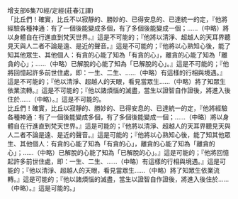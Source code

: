 增支部6集70經/定經(莊春江譯)  
「比丘們！確實，比丘不以寂靜的、勝妙的、已得安息的、已達統一的定，『他將經驗各種神通：有了一個後能變成多個，有了多個後能變成一個；……（中略）將以身體自在行進直到梵天世界。』這是不可能的；『他將以清淨、超越人的天耳界聽見天與人二者不論是遠、是近的聲音。』這是不可能的；『他將以心熟知心後，能了知其他眾生、其他個人：有貪的心能了知為「有貪的心」，離貪的心能了知為「離貪的心」；……（中略）已解脫的心能了知為「已解脫的心」。』這是不可能的；『他將回憶起許多前世住處，即：一生、二生、……（中略）有這樣的行相與境遇。』這是不可能的；『他以清淨、超越人的天眼，看見當眾生……（中略）將了知眾生依業流轉。』這是不可能的；『他以諸煩惱的滅盡，當生以證智自作證後，將進入後住於……（中略）。』這是不可能的。  
比丘們！確實，比丘以寂靜的、勝妙的、已得安息的、已達統一的定，『他將經驗各種神通：有了一個後能變成多個，有了多個後能變成一個；……（中略）將以身體自在行進直到梵天世界。』這是可能的；『他將以清淨、超越人的天耳界聽見天與人二者不論是遠、是近的聲音。』這是可能的；『他將以心熟知心後，能了知其他眾生、其他個人：有貪的心能了知為「有貪的心」，離貪的心能了知為「離貪的心」；……（中略）已解脫的心能了知為「已解脫的心」。』這是可能的；『他將回憶起許多前世住處，即：一生、二生、……（中略）有這樣的行相與境遇。』這是可能的；『他以清淨、超越人的天眼，看見當眾生……（中略）將了知眾生依業流轉。』這是可能的；『他以諸煩惱的滅盡，當生以證智自作證後，將進入後住於……（中略）。』這是可能的。」  
  
  
